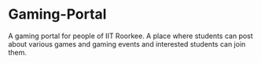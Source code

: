 # Gaming-Portal
A gaming portal for people of IIT Roorkee. A place where students can post about various games and gaming events and interested students can join them.
